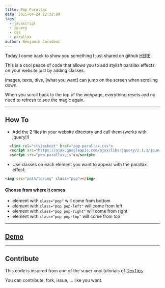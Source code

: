 ```yaml
---
title: Pop Parallax
date: 2015-04-24 12:32:09
tags:
  - javascript
  - jquery
  - css
  - parallax
author: Benjamin Caradeuc
---
```


Today I come back to show you something I just shared on github [HERE](http://github.com/benavern/pop-parallax).

This is a cool peace of code that allows you to add stylish parallax effects on your website just by adding classes.

Images, texts, divs, [what you want] can jump on the screen when scrolling down.

When you scroll back to the top of the webpage, everything resets and no need to refresh to see the magic again.

---

## How To

* Add the 2 files in your website directory and call them (works with jquery!!)

```html
  <link rel="stylesheet" href="pop-parallax.css">
  <script src="https://ajax.googleapis.com/ajax/libs/jquery/2.1.3/jquery.min.js"></script>
  <script src="pop-parallax.js"></script>
```

* Use classes on each element you want to appear with the parallax effect:


```html
<img src="path/to/img" class="pop"></img>
```

#### Choose from where it comes

* element with `class="pop"` will come from bottom
* element with `class="pop pop-left"` will come from left
* element with `class="pop pop-right"` will come from right
* element with `class="pop pop-top"` will come from top

---

## [Demo](http://benavern.github.io/pop-parallax/demo)

---

## Contribute
This code is inspired from one of the super cool tutorials of [DevTips](https://www.youtube.com/watch?v=-iOdDz2LnEk)

You can contribute, fork, issue, ... like you want.
